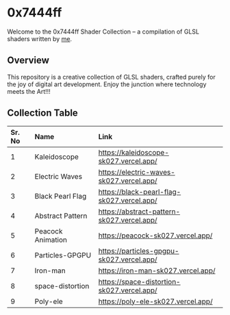 # 0x7444ff

Welcome to the 0x7444ff Shader Collection – a compilation of GLSL shaders written by [me](https://github.com/SahilK-027).

## Overview

This repository is a creative collection of GLSL shaders, crafted purely for the joy of digital art development. Enjoy the junction where technology meets the Art!!!

## Collection Table

| Sr. No | Name                   | Link                                       |
|:-------|:-----------------------|:-------------------------------------------|
| 1      | Kaleidoscope           | https://kaleidoscope-sk027.vercel.app/     |
| 2      | Electric Waves         | https://electric-waves-sk027.vercel.app/   |
| 3      | Black Pearl Flag       | https://black-pearl-flag-sk027.vercel.app/ |
| 4      | Abstract Pattern       | https://abstract-pattern-sk027.vercel.app/ |
| 5      | Peacock Animation      | https://peacock-sk027.vercel.app/          |
| 6      | Particles-GPGPU        | https://particles-gpgpu-sk027.vercel.app/  |
| 7      | Iron-man               | https://iron-man-sk027.vercel.app/         |
| 8      | space-distortion       | https://space-distortion-sk027.vercel.app/ |
| 9      | Poly-ele               | https://poly-ele-sk027.vercel.app/         |

